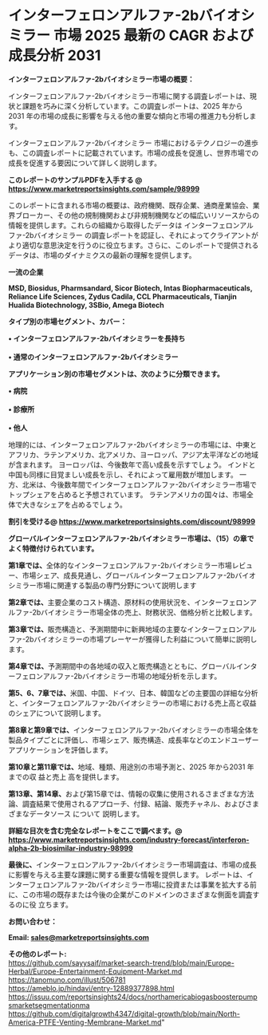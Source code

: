 # インターフェロンアルファ-2bバイオシミラー 市場 2025 最新の CAGR および成長分析 2031

<strong><b>インターフェロンアルファ-2bバイオシミラー市場の概要：</b></strong>

インターフェロンアルファ-2bバイオシミラー市場に関する調査レポートは、現状と課題を巧みに深く分析しています。この調査レポートは、2025 年から 2031 年の市場の成長に影響を与える他の重要な傾向と市場の推進力も分析します。

インターフェロンアルファ-2bバイオシミラー 市場におけるテクノロジーの進歩も、この調査レポートに記載されています。市場の成長を促進し、世界市場での成長を促進する要因について詳しく説明します。

<strong>このレポートのサンプルPDFを入手する @ <a href=https://www.marketreportsinsights.com/sample/98999>https://www.marketreportsinsights.com/sample/98999</a></strong>

このレポートに含まれる市場の概要は、政府機関、既存企業、通商産業協会、業界ブローカー、その他の規制機関および非規制機関などの幅広いリソースからの情報を提供します。これらの組織から取得したデータは インターフェロンアルファ-2bバイオシミラー の調査レポートを認証し、それによってクライアントがより適切な意思決定を行うのに役立ちます。さらに、このレポートで提供されるデータは、市場のダイナミクスの最新の理解を提供します。

<strong>一流の企業</strong>

<strong><b>MSD, Biosidus, Pharmsandard, Sicor Biotech, Intas Biopharmaceuticals, Reliance Life Sciences, Zydus Cadila, CCL Pharmaceuticals, Tianjin Hualida Biotechnology, 3SBio, Amega Biotech</b></strong>

<strong><b>タイプ別の市場セグメント、カバー：</b></strong>

<strong>• インターフェロンアルファ-2bバイオシミラーを長持ち<br><br>• 通常のインターフェロンアルファ-2bバイオシミラー</strong>

<strong><b>アプリケーション別の市場セグメントは、次のように分類できます。</b></strong>

<strong>• 病院<br><br>• 診療所<br><br>• 他人</strong>

 地理的には、インターフェロンアルファ-2bバイオシミラーの市場には、中東とアフリカ、ラテンアメリカ、北アメリカ、ヨーロッパ、アジア太平洋などの地域が含まれます。 ヨーロッパは、今後数年で高い成長を示すでしょう。 インドと中国も同様に目覚ましい成長を示し、それによって雇用数が増加します。 一方、北米は、今後数年間でインターフェロンアルファ-2bバイオシミラー市場でトップシェアを占めると予想されています。 ラテンアメリカの国々は、市場全体で大きなシェアを占めるでしょう。

<strong>割引を受ける@ <a href=https://www.marketreportsinsights.com/discount/98999>https://www.marketreportsinsights.com/discount/98999</a></strong>

<strong><b>グローバルインターフェロンアルファ-2bバイオシミラー市場は、（15）の章でよく特徴付けられています。</b></strong>

<strong><b>第</b></strong><strong><b>1章では、</b></strong>全体的なインターフェロンアルファ-2bバイオシミラー市場レビュー、市場シェア、成長見通し、グローバルインターフェロンアルファ-2bバイオシミラー市場に関連する製品の専門分野について説明します

<strong><b>第2章では、</b></strong>主要企業のコスト構造、原材料の使用状況を、インターフェロンアルファ-2bバイオシミラー市場全体の売上、財務状況、価格分析と比較します。

<strong><b>第3章では、</b></strong>販売構造と、予測期間中に新興地域の主要なインターフェロンアルファ-2bバイオシミラーの市場プレーヤーが獲得した利益について簡単に説明します。

<strong><b>第4章では、</b></strong>予測期間中の各地域の収入と販売構造とともに、グローバルインターフェロンアルファ-2bバイオシミラー市場の地域分析を示します。

<strong><b>第5、6、7章では、</b></strong>米国、中国、ドイツ、日本、韓国などの主要国の詳細な分析と、インターフェロンアルファ-2bバイオシミラーの市場における売上高と収益のシェアについて説明します。

<strong><b>第8章と第9章では、</b></strong>インターフェロンアルファ-2bバイオシミラーの市場全体を製品タイプごとに評価し、市場シェア、販売構造、成長率などのエンドユーザーアプリケーションを評価します。

<strong><b>第10章と第11章では、</b></strong>地域、種類、用途別の市場予測と、2025 年から2031 年までの収 益と売上 高を提供します。

<strong><b>第13章、第14章、</b></strong>および第15章では、情報の収集に使用されるさまざまな方法論、調査結果で使用されるアプローチ、付録、結論、販売チャネル、およびさまざまなデータソース について 説明します。

<strong>詳細な目次を含む完全なレポートをここで調べます。@ <a href=https://www.marketreportsinsights.com/industry-forecast/interferon-alpha-2b-biosimilar-industry-98999>https://www.marketreportsinsights.com/industry-forecast/interferon-alpha-2b-biosimilar-industry-98999</a></strong>

<strong><b>最後に、</b></strong>インターフェロンアルファ-2bバイオシミラー市場調査は、市場の成長 に影響を</a>与える主要な課題に関する重要な情報を提供します。 レポートは、インターフェロンアルファ-2bバイオシミラー市場に投資または事業を拡大する前に、この市場の既存または今後の企業がこのドメインのさまざまな側面を調査す るのに役 立ちます。

<strong><b>お問い合わせ：</b></strong>

<strong>Email: </strong><a href=mailto:sales@marketreportsinsights.com><strong>sales@marketreportsinsights.com</strong></a>

<strong>その他のレポート:</strong>
<br>
<a href=https://github.com/sayysaif/market-search-trend/blob/main/Europe-Herbal/Europe-Entertainment-Equipment-Market.md>https://github.com/sayysaif/market-search-trend/blob/main/Europe-Herbal/Europe-Entertainment-Equipment-Market.md</a>
<br>
<a href=https://tanomuno.com/illust/506781>https://tanomuno.com/illust/506781</a>
<br>
<a href=https://ameblo.jp/hindavi/entry-12889377898.html>https://ameblo.jp/hindavi/entry-12889377898.html</a>
<br>
<a href=https://issuu.com/reportsinsights24/docs/northamericabiogasboosterpumpsmarketsegmentationma>https://issuu.com/reportsinsights24/docs/northamericabiogasboosterpumpsmarketsegmentationma</a>
<br>
<a href=https://github.com/digitalgrowth4347/digital-growth/blob/main/North-America-PTFE-Venting-Membrane-Market.md>https://github.com/digitalgrowth4347/digital-growth/blob/main/North-America-PTFE-Venting-Membrane-Market.md</a>"
